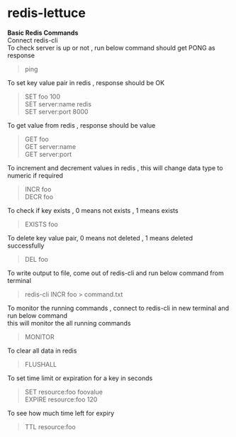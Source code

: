 # redis-lettuce

**Basic Redis Commands**  
Connect redis-cli  
To check server is up or not , run below command should get PONG as response  
>ping  

To set key value pair in redis , response should be OK  
>SET foo 100    
>SET server:name redis  
>SET server:port 8000  

To get value from redis , response should be value
>GET foo  
>GET server:name  
>GET server:port  

To increment and decrement  values in redis , this will change data type to numeric if required  
>INCR foo  
>DECR foo

To check if key exists , 0 means not exists , 1 means exists
>EXISTS foo  

To delete key value pair, 0 means not deleted , 1 means deleted successfully   
>DEL foo  

To write output to file, come out of redis-cli and run below command from terminal  
>redis-cli INCR foo > command.txt  

To monitor the running commands , connect to redis-cli in new terminal  and run below command  
this will monitor the all running commands  
>MONITOR   

To clear all data in redis  
>FLUSHALL  

To set time limit or expiration for a key in seconds  
>SET resource:foo  foovalue  
>EXPIRE resource:foo 120    

To see how much time left for expiry   
>TTL resource:foo  




